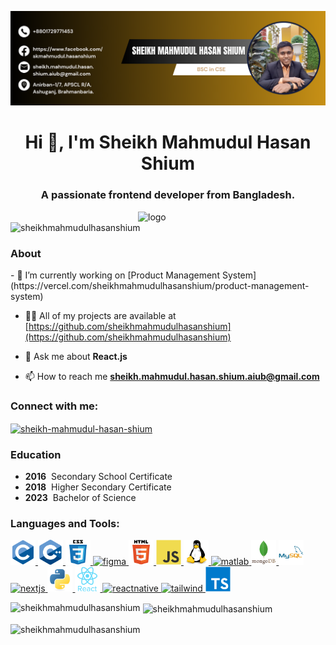 ![logo](https://github.com/sheikhmahmudulhasanshium/sheikhmahmudulhasanshium.github.io/blob/main/Blue%20and%20White%20Modern%20Business%20LinkedIn%20Article%20Cover%20Image.png?raw=true)
<h1 align="center">Hi 👋, I'm Sheikh Mahmudul Hasan Shium</h1>
<h3 align="center">A passionate frontend developer from Bangladesh.</h3>
<img align='right' alt='logo' width='300' src='https://media.tenor.com/4D3DhzVOu-oAAAAC/press-any-key-any-key.gif'>

<p align="left"> <img src="https://komarev.com/ghpvc/?username=sheikhmahmudulhasanshium&label=Profile%20views&color=0e75b6&style=flat" alt="sheikhmahmudulhasanshium" /> </p>

<h3 align='left'>About</h3>
- 🔭 I’m currently working on [Product Management System](https://vercel.com/sheikhmahmudulhasanshium/product-management-system)

- 👨‍💻 All of my projects are available at [https://github.com/sheikhmahmudulhasanshium](https://github.com/sheikhmahmudulhasanshium)

- 💬 Ask me about **React.js**

- 📫 How to reach me **sheikh.mahmudul.hasan.shium.aiub@gmail.com**

<h3 align="left">Connect with me:</h3>
<p align="left">
<a href="https://linkedin.com/in/sheikh-mahmudul-hasan-shium" target="blank"><img align="center" src="https://raw.githubusercontent.com/rahuldkjain/github-profile-readme-generator/master/src/images/icons/Social/linked-in-alt.svg" alt="sheikh-mahmudul-hasan-shium" height="30" width="40" /></a>
</p>
<h3 align='left'>Education</h3>
<ul>
	<li><b>2016</b>&nbsp; Secondary School Certificate</li>
	<li><b>2018</b>&nbsp; Higher Secondary Certificate</li>
	<li><b>2023</b>&nbsp; Bachelor of Science</li>


</ul>
<h3 align="left">Languages and Tools:</h3>
<p align="left"> <a href="https://www.cprogramming.com/" target="_blank" rel="noreferrer"> <img src="https://raw.githubusercontent.com/devicons/devicon/master/icons/c/c-original.svg" alt="c" width="40" height="40"/> </a> <a href="https://www.w3schools.com/cpp/" target="_blank" rel="noreferrer"> <img src="https://raw.githubusercontent.com/devicons/devicon/master/icons/cplusplus/cplusplus-original.svg" alt="cplusplus" width="40" height="40"/> </a> <a href="https://www.w3schools.com/css/" target="_blank" rel="noreferrer"> <img src="https://raw.githubusercontent.com/devicons/devicon/master/icons/css3/css3-original-wordmark.svg" alt="css3" width="40" height="40"/> </a> <a href="https://www.figma.com/" target="_blank" rel="noreferrer"> <img src="https://www.vectorlogo.zone/logos/figma/figma-icon.svg" alt="figma" width="40" height="40"/> </a> <a href="https://www.w3.org/html/" target="_blank" rel="noreferrer"> <img src="https://raw.githubusercontent.com/devicons/devicon/master/icons/html5/html5-original-wordmark.svg" alt="html5" width="40" height="40"/> </a> <a href="https://developer.mozilla.org/en-US/docs/Web/JavaScript" target="_blank" rel="noreferrer"> <img src="https://raw.githubusercontent.com/devicons/devicon/master/icons/javascript/javascript-original.svg" alt="javascript" width="40" height="40"/> </a> <a href="https://www.linux.org/" target="_blank" rel="noreferrer"> <img src="https://raw.githubusercontent.com/devicons/devicon/master/icons/linux/linux-original.svg" alt="linux" width="40" height="40"/> </a> <a href="https://www.mathworks.com/" target="_blank" rel="noreferrer"> <img src="https://upload.wikimedia.org/wikipedia/commons/2/21/Matlab_Logo.png" alt="matlab" width="40" height="40"/> </a> <a href="https://www.mongodb.com/" target="_blank" rel="noreferrer"> <img src="https://raw.githubusercontent.com/devicons/devicon/master/icons/mongodb/mongodb-original-wordmark.svg" alt="mongodb" width="40" height="40"/> </a> <a href="https://www.mysql.com/" target="_blank" rel="noreferrer"> <img src="https://raw.githubusercontent.com/devicons/devicon/master/icons/mysql/mysql-original-wordmark.svg" alt="mysql" width="40" height="40"/> </a> <a href="https://nextjs.org/" target="_blank" rel="noreferrer"> <img src="https://cdn.worldvectorlogo.com/logos/nextjs-2.svg" alt="nextjs" width="40" height="40"/> </a> <a href="https://www.python.org" target="_blank" rel="noreferrer"> <img src="https://raw.githubusercontent.com/devicons/devicon/master/icons/python/python-original.svg" alt="python" width="40" height="40"/> </a> <a href="https://reactjs.org/" target="_blank" rel="noreferrer"> <img src="https://raw.githubusercontent.com/devicons/devicon/master/icons/react/react-original-wordmark.svg" alt="react" width="40" height="40"/> </a> <a href="https://reactnative.dev/" target="_blank" rel="noreferrer"> <img src="https://reactnative.dev/img/header_logo.svg" alt="reactnative" width="40" height="40"/> </a> <a href="https://tailwindcss.com/" target="_blank" rel="noreferrer"> <img src="https://www.vectorlogo.zone/logos/tailwindcss/tailwindcss-icon.svg" alt="tailwind" width="40" height="40"/> </a> <a href="https://www.typescriptlang.org/" target="_blank" rel="noreferrer"> <img src="https://raw.githubusercontent.com/devicons/devicon/master/icons/typescript/typescript-original.svg" alt="typescript" width="40" height="40"/> </a> </p>

<p><img align="left" src="https://github-readme-stats.vercel.app/api/top-langs?username=sheikhmahmudulhasanshium&show_icons=true&locale=en&layout=compact" alt="sheikhmahmudulhasanshium" /></p>

<p>&nbsp;<img align="center" src="https://github-readme-stats.vercel.app/api?username=sheikhmahmudulhasanshium&show_icons=true&locale=en" alt="sheikhmahmudulhasanshium" /></p>

<p><img align="center" src="https://github-readme-streak-stats.herokuapp.com/?user=sheikhmahmudulhasanshium&" alt="sheikhmahmudulhasanshium" /></p>
